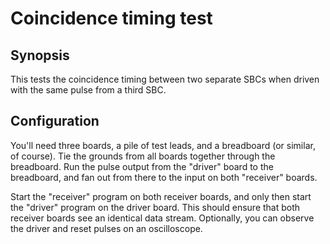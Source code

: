 # Coincidence timing test

## Synopsis

This tests the coincidence timing between two separate SBCs when
driven with the same pulse from a third SBC.

## Configuration

You'll need three boards, a pile of test leads, and a breadboard (or
similar, of course).  Tie the grounds from all boards together through
the breadboard.  Run the pulse output from the "driver" board to the
breadboard, and fan out from there to the input on both "receiver"
boards.

Start the "receiver" program on both receiver boards, and only then
start the "driver" program on the driver board.  This should ensure
that both receiver boards see an identical data stream.  Optionally,
you can observe the driver and reset pulses on an oscilloscope.